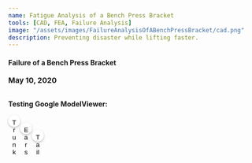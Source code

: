 ```yaml
---
name: Fatigue Analysis of a Bench Press Bracket 
tools: [CAD, FEA, Failure Analysis]
image: "/assets/images/FailureAnalysisOfABenchPressBracket/cad.png"
description: Preventing disaster while lifting faster.
---
```


#### <b>Failure of a Bench Press Bracket<b>
<p style="font-size:15px; padding: 0 0 1em 0;">May 10, 2020</p>

<!-- Google ModelViewer Script -->
<script type="module" src="https://unpkg.com/@google/model-viewer/dist/model-viewer.min.js"></script>
<script src=" https://unpkg.com/focus-visible@5.1.0/dist/focus-visible.js" defer></script>
<script nomodule src="https://unpkg.com/@google/model-viewer/dist/model-viewer-legacy.js"></script>

Testing Google ModelViewer:

<model-viewer style = "margin:0 auto; width:100%; height:400px" src="\assets\3d\elephant\elephant.glb" shadow-intensity="4.2" exposure="0.61" auto-rotate camera-controls="">
    <button class="Hotspot" slot="hotspot-1" data-position="0.6757664538553052m -0.3163325802603545m -0.004112367130397646m" data-normal="0.9651403214517479m 0.24105905131546562m -0.10195437061207717m" data-visibility-attribute="visible">
        <div class="HotspotAnnotation">Trunk</div>
    </button><button class="Hotspot" slot="hotspot-2" data-position="0.4151219532658596m 0.05737864357773309m 0.31678857730258797m" data-normal="0.99573683113961m -0.01987260332028525m -0.09007354078375357m" data-visibility-attribute="visible">
        <div class="HotspotAnnotation">Ears</div>
    </button><button class="Hotspot" slot="hotspot-3" data-position="-0.6306273462512605m -0.09023435090288448m 0.007503241819970781m" data-normal="-0.6086522812364349m 0.2391468044934209m 0.7565389655835775m" data-visibility-attribute="visible">
        <div class="HotspotAnnotation">Tail</div>
    </button>
</model-viewer>
<style>
.Hotspot {
    background: #fff;
    border-radius: 32px;
    border: 0;
    box-shadow: 0 2px 4px rgba(0, 0, 0, 0.25);
    box-sizing: border-box;
    cursor: pointer;
    height: 24px;
    padding: 8px;
    position: relative;
    transition: opacity 0.3s;
    width: 24px;
}

.Hotspot:not([data-visible]) {
    background: transparent;
    border: 4px solid #fff;
    box-shadow: none;
    height: 32px;
    pointer-events: none;
    width: 32px;
}

.Hotspot:focus {
    border: 4px solid rgb(0, 128, 200);
    height: 32px;
    outline: none;
    width: 32px;
}

.Hotspot>* {
    opacity: 1;
    transform: translateY(-50%);
}

.HotspotAnnotation {
    background: #fff;
    border-radius: 4px;
    box-shadow: 0 2px 4px rgba(0, 0, 0, 0.25);
    color: rgba(0, 0, 0, 0.8);
    display: block;
    font-family: Futura, Helvetica Neue, sans-serif;
    font-size: 18px;
    font-weight: 700;
    left: calc(100% + 1em);
    max-width: 128px;
    padding: 0.5em 1em;
    position: absolute;
    top: 50%;
    width: max-content;
}

.Hotspot:not([data-visible])>* {
    opacity: 0;
    pointer-events: none;
    transform: translateY(calc(-50% + 4px));
    transition: transform 0.3s, opacity 0.3s;
}
</style>


<model-viewer  style = "margin:0 auto; width:100%; height:400px" src="\assets\3d\benchpress\squatrackassembly.glb" shadow-intensity="4.5" exposure="0.49" auto-rotate camera-controls>
</model-viewer>
